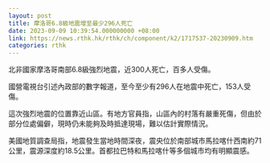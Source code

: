 ```yaml
---
layout: post
title: 摩洛哥6.8級地震增至最少296人死亡
date: 2023-09-09 10:39:54.000000000 +08:00
link: https://news.rthk.hk/rthk/ch/component/k2/1717537-20230909.htm
categories: rthk
---
```


北非國家摩洛哥南部6.8級強烈地震，近300人死亡，百多人受傷。

國營電視台引述內政部的數字報道，至今至少有296人在地震中死亡，153人受傷。

這次強烈地震的位置靠近山區。有地方官員指，山區內的村落有嚴重死傷，但由於部分位處偏僻，現時仍未能夠及時抵達現場，難以估計實際情況。

美國地質調查局指，地震發生當地時間深夜，震央位於南部城市馬拉喀什西南約71公里，震源深度約18.5公里。首都拉巴特和馬拉喀什等多個城市均有明顯震感。
